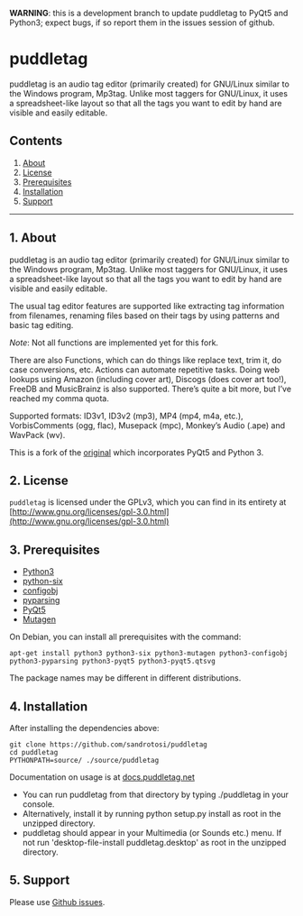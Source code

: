 **WARNING**: this is a development branch to update puddletag to PyQt5 and Python3; expect bugs, if so report them in the issues session of github.

# puddletag

puddletag is an audio tag editor (primarily created) for GNU/Linux similar to the Windows program, Mp3tag. Unlike most taggers for GNU/Linux, it uses a spreadsheet-like layout so that all the tags you want to edit by hand are visible and easily editable.


## Contents
 1. [About](#1-about)
 2. [License](#2-license)
 3. [Prerequisites](#3-prerequisites)
 4. [Installation](#4-installation)
 5. [Support](#5-support)

***

## 1. About

puddletag is an audio tag editor (primarily created) for GNU/Linux similar to the Windows program, Mp3tag. Unlike most taggers for GNU/Linux, it uses a spreadsheet-like layout so that all the tags you want to edit by hand are visible and easily editable.  

The usual tag editor features are supported like extracting tag information from filenames, renaming files based on their tags by using patterns and basic tag editing.  

*Note*: Not all functions are implemented yet for this fork.  

There are also Functions, which can do things like replace text, trim it, do case conversions, etc. Actions can automate repetitive tasks. Doing web lookups using Amazon (including cover art), Discogs (does cover art too!), FreeDB and MusicBrainz is also supported. There’s quite a bit more, but I’ve reached my comma quota.  

Supported formats: ID3v1, ID3v2 (mp3), MP4 (mp4, m4a, etc.), VorbisComments (ogg, flac), Musepack (mpc), Monkey’s Audio (.ape) and WavPack (wv).  

This is a fork of the [original](https://github.com/keithgg/puddletag) which incorporates PyQt5 and Python 3.  

## 2. License

`puddletag` is licensed under the GPLv3, which you can find in its entirety at  [http://www.gnu.org/licenses/gpl-3.0.html](http://www.gnu.org/licenses/gpl-3.0.html)  

## 3. Prerequisites  

* [Python3](https://www.python.org/)  
* [python-six](https://pypi.org/project/six/)  
* [configobj](https://pypi.org/project/configobj/)  
* [pyparsing](https://pypi.org/project/pyparsing/)  
* [PyQt5](https://pypi.org/project/pyqt5/)  
* [Mutagen](https://pypi.org/project/mutagen/)  

On Debian, you can install all prerequisites with the command:  

`apt-get install python3 python3-six python3-mutagen python3-configobj python3-pyparsing python3-pyqt5 python3-pyqt5.qtsvg`   

The package names may be different in different distributions.  

## 4. Installation

After installing the dependencies above:  


```
git clone https://github.com/sandrotosi/puddletag
cd puddletag
PYTHONPATH=source/ ./source/puddletag
```

Documentation on usage is at [docs.puddletag.net](http://docs.puddletag.net/docs.html)


- You can run puddletag from that directory by typing ./puddletag in your console.  
- Alternatively, install it by running python setup.py install as root in the unzipped directory.  
- puddletag should appear in your Multimedia (or Sounds etc.) menu. If not run 'desktop-file-install puddletag.desktop' as root in the unzipped directory.  


## 5. Support

Please use [Github issues](https://github.com/sandrotosi/puddletag/issues).  
